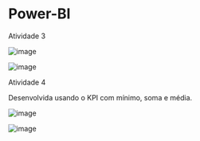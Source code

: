 # Power-BI

Atividade 3

![image](https://github.com/user-attachments/assets/d82ec928-3a77-4bcb-8775-68f52c85201f)

![image](https://github.com/user-attachments/assets/6bdb95e3-e2fd-4f0b-90c2-6e254978f0f9)



Atividade 4

Desenvolvida usando o KPI com mínimo, soma e média.

![image](https://github.com/user-attachments/assets/7bf53103-1a48-492f-b8ff-39e2129b5b44)

![image](https://github.com/user-attachments/assets/870e0058-87f6-4823-adf3-96806c2fe515)

